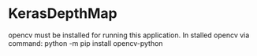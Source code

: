 # KerasDepthMap
opencv must be installed for running this application.
In stalled opencv via command: python -m pip install opencv-python